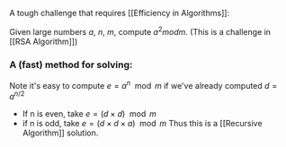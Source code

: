 A tough challenge that requires [[Efficiency in Algorithms]]:

Given large numbers $a$, $n$, $m$, compute $a^2 mod m$. (This is a challenge in [[RSA Algorithm]])

### A (fast) method for solving:
Note it's easy to compute $e = a^n \mod m$ if we've already computed $d=a^{n/2}$
- If n is even, take $e = (d \times d) \mod m$
- if n is odd, take $e = (d \times d \times a) \mod m$
Thus this is a [[Recursive Algorithm]] solution. 

